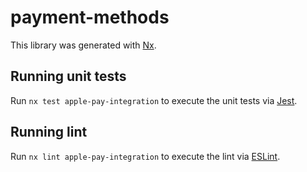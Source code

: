 # payment-methods

This library was generated with [Nx](https://nx.dev).


## Running unit tests

Run `nx test apple-pay-integration` to execute the unit tests via [Jest](https://jestjs.io).


## Running lint

Run `nx lint apple-pay-integration` to execute the lint via [ESLint](https://eslint.org/).

